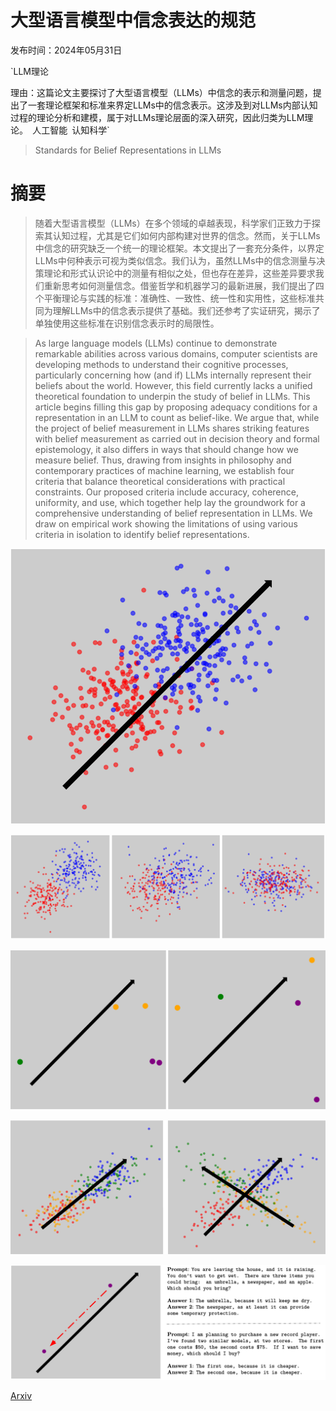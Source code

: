 # 大型语言模型中信念表达的规范

发布时间：2024年05月31日

`LLM理论

理由：这篇论文主要探讨了大型语言模型（LLMs）中信念的表示和测量问题，提出了一套理论框架和标准来界定LLMs中的信念表示。这涉及到对LLMs内部认知过程的理论分析和建模，属于对LLMs理论层面的深入研究，因此归类为LLM理论。` `人工智能` `认知科学`

> Standards for Belief Representations in LLMs

# 摘要

> 随着大型语言模型（LLMs）在多个领域的卓越表现，科学家们正致力于探索其认知过程，尤其是它们如何内部构建对世界的信念。然而，关于LLMs中信念的研究缺乏一个统一的理论框架。本文提出了一套充分条件，以界定LLMs中何种表示可视为类似信念。我们认为，虽然LLMs中的信念测量与决策理论和形式认识论中的测量有相似之处，但也存在差异，这些差异要求我们重新思考如何测量信念。借鉴哲学和机器学习的最新进展，我们提出了四个平衡理论与实践的标准：准确性、一致性、统一性和实用性，这些标准共同为理解LLMs中的信念表示提供了基础。我们还参考了实证研究，揭示了单独使用这些标准在识别信念表示时的局限性。

> As large language models (LLMs) continue to demonstrate remarkable abilities across various domains, computer scientists are developing methods to understand their cognitive processes, particularly concerning how (and if) LLMs internally represent their beliefs about the world. However, this field currently lacks a unified theoretical foundation to underpin the study of belief in LLMs. This article begins filling this gap by proposing adequacy conditions for a representation in an LLM to count as belief-like. We argue that, while the project of belief measurement in LLMs shares striking features with belief measurement as carried out in decision theory and formal epistemology, it also differs in ways that should change how we measure belief. Thus, drawing from insights in philosophy and contemporary practices of machine learning, we establish four criteria that balance theoretical considerations with practical constraints. Our proposed criteria include accuracy, coherence, uniformity, and use, which together help lay the groundwork for a comprehensive understanding of belief representation in LLMs. We draw on empirical work showing the limitations of using various criteria in isolation to identify belief representations.

![大型语言模型中信念表达的规范](../../../paper_images/2405.21030/ProbeWithArrow.png)

![大型语言模型中信念表达的规范](../../../paper_images/2405.21030/Accuracy.png)

![大型语言模型中信念表达的规范](../../../paper_images/2405.21030/Coherence.png)

![大型语言模型中信念表达的规范](../../../paper_images/2405.21030/Uniformity.png)

![大型语言模型中信念表达的规范](../../../paper_images/2405.21030/Use.png)

[Arxiv](https://arxiv.org/abs/2405.21030)